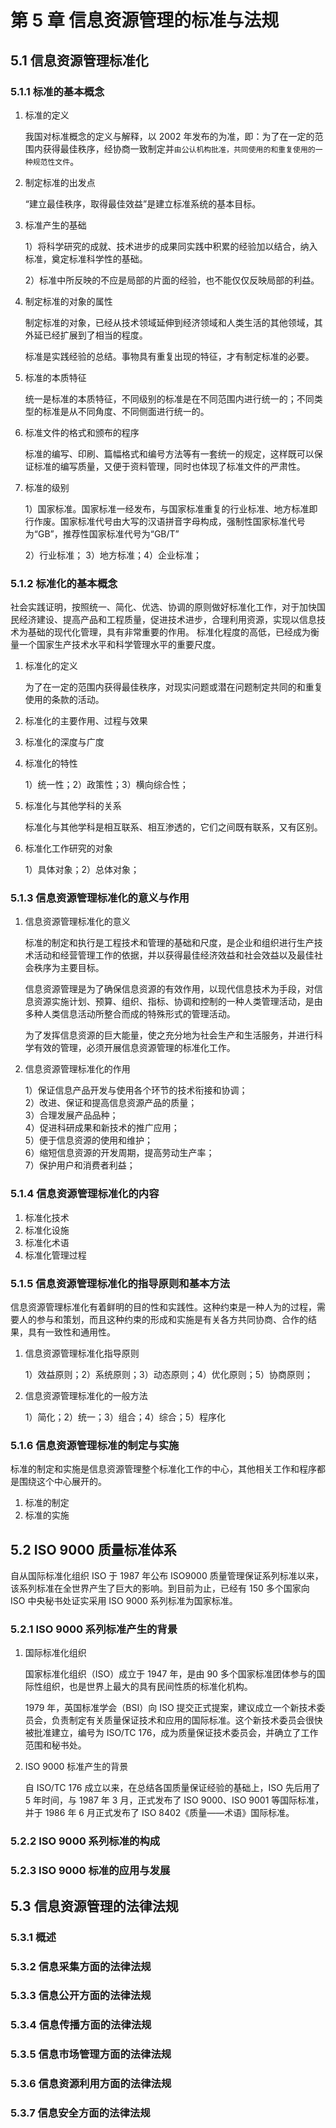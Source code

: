 # 第 5 章 信息资源管理的标准与法规

## 5.1 信息资源管理标准化

### 5.1.1 标准的基本概念

1. 标准的定义

   我国对标准概念的定义与解释，以 2002 年发布的为准，即：为了在一定的范围内获得最佳秩序，经协商一致制定并`由公认机构批准，共同使用的和重复使用的一种规范性文件`。

2. 制定标准的出发点

   “建立最佳秩序，取得最佳效益”是建立标准系统的基本目标。

3. 标准产生的基础

   1）将科学研究的成就、技术进步的成果同实践中积累的经验加以结合，纳入标准，奠定标准科学性的基础。

   2）标准中所反映的不应是局部的片面的经验，也不能仅仅反映局部的利益。

4. 制定标准的对象的属性

   制定标准的对象，已经从技术领域延伸到经济领域和人类生活的其他领域，其外延已经扩展到了相当的程度。

   标准是实践经验的总结。事物具有重复出现的特征，才有制定标准的必要。

5. 标准的本质特征

   统一是标准的本质特征，不同级别的标准是在不同范围内进行统一的；不同类型的标准是从不同角度、不同侧面进行统一的。

6. 标准文件的格式和颁布的程序

   标准的编写、印刷、篇幅格式和编号方法等有一套统一的规定，这样既可以保证标准的编写质量，又便于资料管理，同时也体现了标准文件的严肃性。

7. 标准的级别

   1）国家标准。国家标准一经发布，与国家标准重复的行业标准、地方标准即行作废。国家标准代号由大写的汉语拼音字母构成，强制性国家标准代号为“GB”，推荐性国家标准代号为“GB/T”

   2）行业标准； 3）地方标准；4）企业标准；

### 5.1.2 标准化的基本概念

社会实践证明，按照统一、简化、优选、协调的原则做好标准化工作，对于加快国民经济建设、提高产品和工程质量，促进技术进步，合理利用资源，实现以信息技术为基础的现代化管理，具有非常重要的作用。
标准化程度的高低，已经成为衡量一个国家生产技术水平和科学管理水平的重要尺度。

1. 标准化的定义

   为了在一定的范围内获得最佳秩序，对现实问题或潜在问题制定共同的和重复使用的条款的活动。

2. 标准化的主要作用、过程与效果
3. 标准化的深度与广度
4. 标准化的特性

   1）统一性；2）政策性；3）横向综合性；

5. 标准化与其他学科的关系

   标准化与其他学科是相互联系、相互渗透的，它们之间既有联系，又有区别。

6. 标准化工作研究的对象

   1）具体对象；2）总体对象；

### 5.1.3 信息资源管理标准化的意义与作用

1. 信息资源管理标准化的意义

   标准的制定和执行是工程技术和管理的基础和尺度，是企业和组织进行生产技术活动和经营管理工作的依据，并以获得最佳经济效益和社会效益以及最佳社会秩序为主要目标。

   信息资源管理是为了确保信息资源的有效作用，以现代信息技术为手段，对信息资源实施计划、预算、组织、指标、协调和控制的一种人类管理活动，是由多种人类信息活动所整合而成的特殊形式的管理活动。

   为了发挥信息资源的巨大能量，使之充分地为社会生产和生活服务，并进行科学有效的管理，必须开展信息资源管理的标准化工作。

2. 信息资源管理标准化的作用

   1）保证信息产品开发与使用各个环节的技术衔接和协调；  
   2）改进、保证和提高信息资源产品的质量；  
   3）合理发展产品品种；  
   4）促进科研成果和新技术的推广应用；  
   5）便于信息资源的使用和维护；  
   6）缩短信息资源的开发周期，提高劳动生产率；  
   7）保护用户和消费者利益；

### 5.1.4 信息资源管理标准化的内容

1. 标准化技术
2. 标准化设施
3. 标准化术语
4. 标准化管理过程

### 5.1.5 信息资源管理标准化的指导原则和基本方法

信息资源管理标准化有着鲜明的目的性和实践性。这种约束是一种人为的过程，需要人的参与和策划，而且这种约束的形成和实施是有关各方共同协商、合作的结果，具有一致性和通用性。

1. 信息资源管理标准化指导原则

   1）效益原则；2）系统原则；3）动态原则；4）优化原则；5）协商原则；

2. 信息资源管理标准化的一般方法

   1）简化；2）统一；3）组合；4）综合；5）程序化

### 5.1.6 信息资源管理标准的制定与实施

标准的制定和实施是信息资源管理整个标准化工作的中心，其他相关工作和程序都是围绕这个中心展开的。

1. 标准的制定
2. 标准的实施

## 5.2 ISO 9000 质量标准体系

自从国际标准化组织 ISO 于 1987 年公布 ISO9000 质量管理保证系列标准以来，该系列标准在全世界产生了巨大的影响。到目前为止，已经有 150 多个国家向 ISO 中央秘书处证实采用 ISO 9000 系列标准为国家标准。

### 5.2.1 ISO 9000 系列标准产生的背景

1. 国际标准化组织

   国家标准化组织（ISO）成立于 1947 年，是由 90 多个国家标准团体参与的国际性组织，也是世界上最大的具有民间性质的标准化机构。

   1979 年，英国标准学会（BSI）向 ISO 提交正式提案，建议成立一个新技术委员会，负责制定有关质量保证技术和应用的国际标准。这个新技术委员会很快被批准建立，编号为 ISO/TC 176，成为质量保证技术委员会，并确立了工作范围和秘书处。

2. ISO 9000 标准产生的背景

   自 ISO/TC 176 成立以来，在总结各国质量保证经验的基础上，ISO 先后用了 5 年时间，与 1987 年 3 月，正式发布了 ISO 9000、ISO 9001 等国际标准，并于 1986 年 6 月正式发布了 ISO 8402《质量——术语》国际标准。

### 5.2.2 ISO 9000 系列标准的构成

### 5.2.3 ISO 9000 标准的应用与发展

## 5.3 信息资源管理的法律法规

### 5.3.1 概述

### 5.3.2 信息采集方面的法律法规

### 5.3.3 信息公开方面的法律法规

### 5.3.4 信息传播方面的法律法规

### 5.3.5 信息市场管理方面的法律法规

### 5.3.6 信息资源利用方面的法律法规

### 5.3.7 信息安全方面的法律法规
